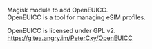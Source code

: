 Magisk module to add OpenEUICC.  
OpenEUICC is a tool for managing eSIM profiles.

OpenEUICC is licensed under GPL v2.  
https://gitea.angry.im/PeterCxy/OpenEUICC